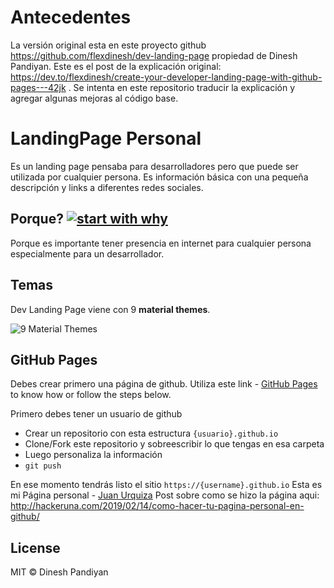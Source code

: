 # Antecedentes

La versión original esta en este proyecto github https://github.com/flexdinesh/dev-landing-page propiedad de Dinesh Pandiyan.
Este es el post de la explicación original: https://dev.to/flexdinesh/create-your-developer-landing-page-with-github-pages---42jk . Se intenta en este repositorio traducir la explicación y agregar algunas mejoras al código base.

# LandingPage Personal
                                                                                                   
Es un landing page pensaba para desarrolladores pero que puede ser utilizada por cualquier persona.
Es información básica con una pequeña descripción y links a diferentes redes sociales.

## Porque? [![start with why](https://img.shields.io/badge/start%20with-why%3F-brightgreen.svg?style=flat)](http://www.ted.com/talks/simon_sinek_how_great_leaders_inspire_action)

Porque es importante tener presencia en internet para cualquier persona especialmente para un desarrollador.

## Temas

Dev Landing Page viene con 9 **material themes**.

![9 Material Themes](https://image.ibb.co/jJVKCn/dev_landing_page_themes.jpg)


## GitHub Pages

Debes crear primero una página de github. Utiliza este link - [GitHub Pages](https://pages.github.com/) to know how or follow the steps below.

Primero debes tener un usuario de github

* Crear un repositorio con esta estructura `{usuario}.github.io`
* Clone/Fork este repositorio y sobreescribir lo que tengas en esa carpeta
* Luego personaliza la información
* `git push`

En ese momento tendrás listo el sitio `https://{username}.github.io`
Esta es mi Página personal - [Juan Urquiza](https://juanitourquiza.github.io/)
Post sobre como se hizo la página aqui: http://hackeruna.com/2019/02/14/como-hacer-tu-pagina-personal-en-github/

## License

MIT © Dinesh Pandiyan
